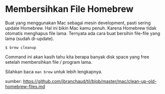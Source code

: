 # Membersihkan File Homebrew

Buat yang menggunakan Mac sebagai mesin development, pasti sering update Homebrew. Hal ini bikin Mac kamu penuh. Karena Homebrew tidak otomatis menghapus file lama. Ternyata ada cara buat bersihin file-file yang lama (sudah di-update).

`$ brew cleanup`

Command ini akan kasih tahu kita berapa banyak disk space yang free setelah membersihkan file / program lama.

Silahkan baca `man brew` untuk lebih lengkapnya.

sumber: https://github.com/jbranchaud/til/blob/master/mac/clean-up-old-homebrew-files.md
